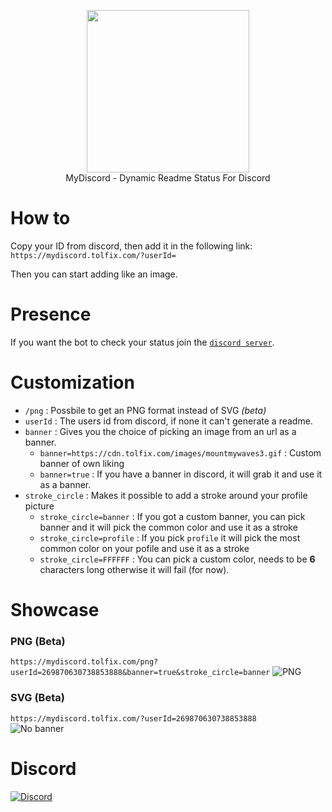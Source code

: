 <p align="center">
  <img width="260" src="https://cdn.tolfix.com/images/TX-Small.png">
  <br/>
  MyDiscord - Dynamic Readme Status For Discord
</p>

# How to
Copy your ID from discord, then add it in the following link: `https://mydiscord.tolfix.com/?userId=`

Then you can start adding like an image.

# Presence
If you want the bot to check your status join the [`discord server`](https://discord.gg/xHde7g93Yh).

# Customization 
* `/png` : Possbile to get an PNG format instead of SVG *(beta)*
* `userId` : The users id from discord, if none it can't generate a readme.
* `banner` : Gives you the choice of picking an image from an url as a banner.
  * `banner=https://cdn.tolfix.com/images/mountmywaves3.gif` : Custom banner of own liking
  * `banner=true` : If you have a banner in discord, it will grab it and use it as a banner.
* `stroke_circle` : Makes it possible to add a stroke around your profile picture
  * `stroke_circle=banner` : If you got a custom banner, you can pick banner and it will pick the common color and use it as a stroke
  * `stroke_circle=profile` : If you pick `profile` it will pick the most common color on your pofile and use it as a stroke
  * `stroke_circle=FFFFFF` : You can pick a custom color, needs to be **6** characters long otherwise it will fail (for now).

# Showcase

### PNG (Beta)
`https://mydiscord.tolfix.com/png?userId=269870630738853888&banner=true&stroke_circle=banner`
![PNG](https://mydiscord.tolfix.com/png?userId=269870630738853888&banner=true&stroke_circle=banner&false=false)


### SVG (Beta)
`https://mydiscord.tolfix.com/?userId=269870630738853888`
<br/>
![No banner](https://mydiscord.tolfix.com/?userId=269870630738853888&false=true)

# Discord
[![Discord](https://discord.com/api/guilds/833438897484595230/widget.png?style=banner4)](https://discord.gg/xHde7g93Yh)
